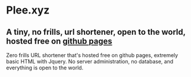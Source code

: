 # Plee.xyz
## A tiny, no frills, url shortener, open to the world, hosted free on [github pages](pages.github.coma)

Zero frills URL shortener that's hosted free on github pages, extremely basic HTML with Jquery. No server administration, no database, and everything is open to the world.
